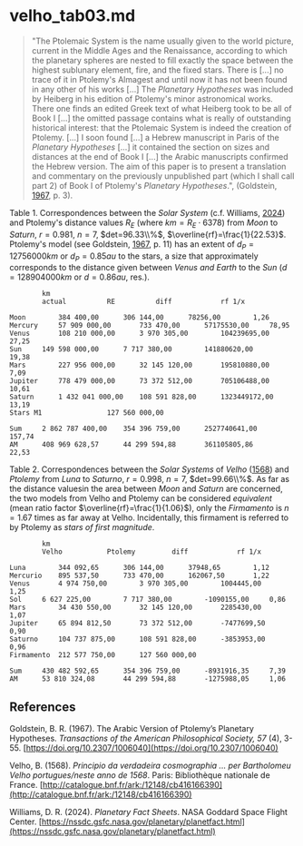 # velho_tab03.md
>"The Ptolemaic System is the name usually given to the world picture, current in the Middle Ages and the Renaissance, according to which the planetary spheres are nested to fill exactly the space between the highest sublunary element, fire, and the fixed stars. There is [...] no trace of it in Ptolemy's Almagest and until now it has not been found in any other of his works [...] The *Planetary Hypotheses* was included by Heiberg in his edition of Ptolemy's minor astronomical works. There one finds an edited Greek text of what Heiberg took to be all of Book I [...] the omitted passage contains what is really of outstanding historical interest: that the Ptolemaic System is indeed the creation of Ptolemy. [...] I soon found [...] a Hebrew manuscript in Paris of the *Planetary Hypotheses* [...] it contained the section on sizes and distances at the end of Book I [...] the Arabic manuscripts confirmed the Hebrew version. The aim of this paper is to present a translation and commentary on the previously unpublished part (which I shall call part 2) of Book I of Ptolemy's *Planetary Hypotheses*.", (Goldstein, [1967](https://doi.org/10.2307/1006040), p. 3).

Table 1. Correspondences between the *Solar System* (c.f. Williams, [2024](https://nssdc.gsfc.nasa.gov/planetary/planetfact.html)) and Ptolemy's distance values $R_E$ (where $km=R_E⋅6378$) from *Moon* to *Saturn*, $r=0.981$, $n=7$, $det=96.33\\%$, $\overline{rf}=\frac{1}{22.53}$. Ptolemy's model (see Goldstein, [1967](https://doi.org/10.2307/1006040), p. 11) has an extent of $d_P=12756000km$ or $d_P=0.85au$ to the stars, a size that approximately corresponds to the distance given between *Venus and Earth* to the *Sun* ($d=128904000km$ or $d=0.86au$, res.).
~~~
		km
		actual			RE			diff			rf 1/x

Moon	 	384 400,00 		306 144,00 		78256,00		1,26
Mercury	 	57 909 000,00 	 	733 470,00 		57175530,00		78,95
Venus	 	108 210 000,00 	 	3 970 305,00 		104239695,00		27,25
Sun	 	149 598 000,00 	 	7 717 380,00 		141880620,00		19,38
Mars		227 956 000,00 	 	32 145 120,00 		195810880,00		7,09
Jupiter		778 479 000,00 	 	73 372 512,00 		705106488,00		10,61
Saturn	 	1 432 041 000,00 	108 591 828,00 		1323449172,00		13,19
Stars M1				127 560 000,00 		

Sum	 	2 862 787 400,00 	354 396 759,00 		2527740641,00		157,74
AM	 	408 969 628,57 	 	44 299 594,88 		361105805,86		22,53
~~~

Table 2. Correspondences between the *Solar Systems* of *Velho* ([1568](http://catalogue.bnf.fr/ark:/12148/cb416166390)) and *Ptolemy* from *Luna* to *Saturno*, $r=0.998$, $n=7$, $det=99.66\\%$. As far as the distance values ​​in the area between *Moon* and *Saturn* are concerned, the two models from Velho and Ptolemy can be considered *equivalent* (mean ratio factor $\overline{rf}=\frac{1}{1.06}$), only the *Firmamento* is $n=1.67$ times as far away at Velho. Incidentally, this firmament is  referred to by Ptolemy as *stars of first magnitude*.
~~~
		km
		Velho			Ptolemy			diff			rf 1/x

Luna	 	344 092,65 	 	306 144,00 		37948,65		1,12
Mercurio	895 537,50 		733 470,00 		162067,50		1,22
Venus	 	4 974 750,00 		3 970 305,00 		1004445,00		1,25
Sol	 	6 627 225,00 		7 717 380,00 		-1090155,00		0,86
Mars	 	34 430 550,00 		32 145 120,00 		2285430,00		1,07
Jupiter	 	65 894 812,50 		73 372 512,00 		-7477699,50		0,90
Saturno	 	104 737 875,00 		108 591 828,00 		-3853953,00		0,96
Firmamento	212 577 750,00 		127 560 000,00 		

Sum	 	430 482 592,65 	 	354 396 759,00 		-8931916,35		7,39
AM	 	53 810 324,08 	 	44 299 594,88 		-1275988,05		1,06
~~~

## References

Goldstein, B. R. (1967). The Arabic Version of Ptolemy’s Planetary Hypotheses. *Transactions of the American Philosophical Society, 57* (4), 3-55. [https://doi.org/10.2307/1006040](https://doi.org/10.2307/1006040)

Velho, B. (1568). *Principio da verdadeira cosmographia ... per Bartholomeu Velho portugues/neste anno de 1568*. Paris: Bibliothèque nationale de France. [http://catalogue.bnf.fr/ark:/12148/cb416166390](http://catalogue.bnf.fr/ark:/12148/cb416166390)

Williams, D. R. (2024). *Planetary Fact Sheets*. NASA Goddard Space Flight Center. [https://nssdc.gsfc.nasa.gov/planetary/planetfact.html](https://nssdc.gsfc.nasa.gov/planetary/planetfact.html)
